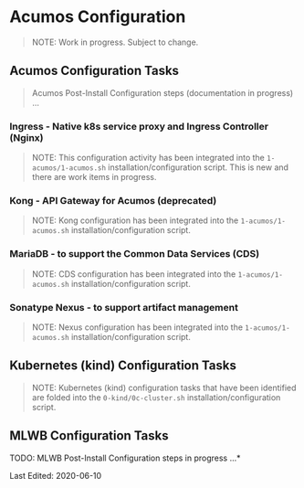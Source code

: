 # Acumos Configuration

> NOTE: Work in progress.  Subject to change.

## Acumos Configuration Tasks

>Acumos Post-Install Configuration steps (documentation in progress) ...

### Ingress - Native k8s service proxy and Ingress Controller (Nginx)

>NOTE: This configuration activity has been integrated into the `1-acumos/1-acumos.sh` installation/configuration script. This is new and there are work items in progress.

### Kong - API Gateway for Acumos (deprecated)

>NOTE: Kong configuration has been integrated into the `1-acumos/1-acumos.sh` installation/configuration script.

### MariaDB - to support the Common Data Services (CDS)

>NOTE: CDS configuration has been integrated into the `1-acumos/1-acumos.sh` installation/configuration script.

### Sonatype Nexus - to support artifact management

>NOTE: Nexus configuration has been integrated into the `1-acumos/1-acumos.sh` installation/configuration script.

## Kubernetes (kind) Configuration Tasks

>NOTE: Kubernetes (kind) configuration tasks that have been identified are folded into the `0-kind/0c-cluster.sh` installation/configuration script.

## MLWB Configuration Tasks

TODO: MLWB Post-Install Configuration steps in progress ...*

Last Edited: 2020-06-10
